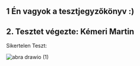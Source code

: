 ## 1 Én vagyok a tesztjegyzőkönyv :)

## 2. Tesztet végezte: Kémeri Martin<br>

Sikertelen Teszt:<br>


![abra drawio (1)](https://github.com/103470/AFP2--h-t-let/assets/113610538/97f4b572-9d49-4bd5-a41d-11ec1c0ad211)<br>

